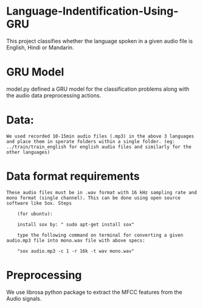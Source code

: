 # Language-Indentification-Using-GRU

This project classifies whether the language spoken in a given audio file is English, Hindi or Mandarin.

# GRU Model

model.py defined a GRU model for the classification problems along with the audio data preprocessing actions.

# Data:

    We used recorded 10-15min audio files (.mp3) in the above 3 languages and place them in sperate folders within a single folder. (eg: ../train/train_english for english audio files and similarly for the other languages)
    
# Data format requirements
    These audio files must be in .wav format with 16 kHz sampling rate and mono format (single channel). This can be done using open source software like Sox. Steps  
    
        (for ubuntu):

        install sox by: " sudo apt-get install sox"

        type the following command on terminal for converting a given audio.mp3 file into mono.wav file with above specs:

        "sox audio.mp3 -c 1 -r 16k -t wav mono.wav"
        
# Preprocessing

We use librosa python package to extract the MFCC features from the Audio signals.

